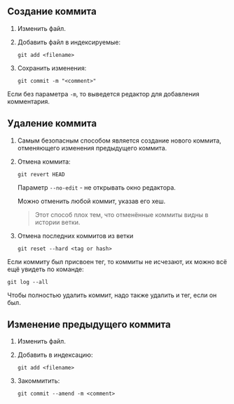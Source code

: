 ## Создание коммита
1. Изменить файл.
2. Добавить файл в индексируемые:
    ```git
    git add <filename>
    ```

3. Сохранить изменения:
    ```git
    git commit -m "<comment>"
    ```

Если без параметра `-m`, то выведется редактор для добавления комментария.

## Удаление коммита
1. Самым безопасным способом является создание нового коммита, 
отменяющего изменения предыдущего коммита.

2. Отмена коммита:

    ```git
    git revert HEAD
    ```
    
    Параметр `--no-edit` - не открывать окно редактора.
    
    Можно отменить любой коммит, указав его хеш.
    
    >Этот способ плох тем, что отменённые коммиты видны в истории ветки.

3. Отмена последних коммитов из ветки

    ```git
    git reset --hard <tag or hash>
    ```

Если коммиту был присвоен тег, то коммиты не исчезают, их можно всё ещё увидеть по команде:

```git
git log --all
```

Чтобы полностью удалить коммит, надо также удалить и тег, если он был.

## Изменение предыдущего коммита
1. Изменить файл.

2. Добавить в индексацию:
    ```git
    git add <filename>
    ```
3. Закоммитить:
    ```git
    git commit --amend -m <comment>
    ```
